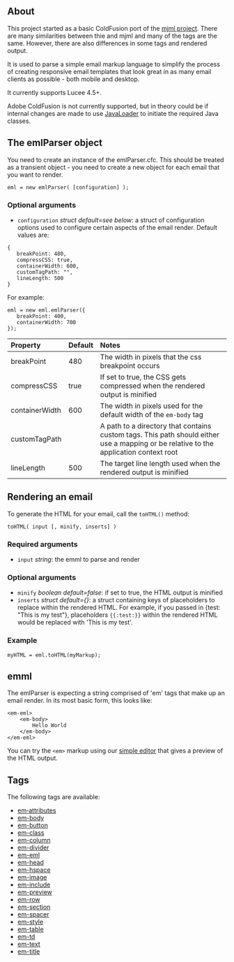 ## About

This project started as a basic ColdFusion port of the [mjml project](https://mjml.io/). There are many similarities between thie and mjml and many of the tags are the same. However, there are also differences in some tags and rendered output.

It is used to parse a simple email markup language to simplify the process of creating responsive email templates that look great in as many email clients as possible - both mobile and desktop.

It currently supports Lucee 4.5+.

Adobe ColdFusion is not currently supported, but in theory could be if internal changes are made to use [JavaLoader](https://github.com/markmandel/JavaLoader) to initiate the required Java classes.

## The emlParser object
You need to create an instance of the emlParser.cfc. This should be treated as a transient object - you need to create a new object for each email that you want to render.

`eml = new emlParser( [configuration] );`

### Optional arguments
* `configuration` _struct default=see below_: a struct of configuration options used to configure certain aspects of the email render. Default values are:

```
{
   breakPoint: 480,
   compressCSS: true,
   containerWidth: 600,
   customTagPath: "",
   lineLength: 500
}
```

For example:
```
eml = new eml.emlParser({
   breakPoint: 400,
   containerWidth: 700
});
```

| Property | Default | Notes |
| :-------- | :------ | :---- |
| breakPoint | 480 | The width in pixels that the css breakpoint occurs |
| compressCSS | true | If set to true, the CSS gets compressed when the rendered output is minified |
| containerWidth| 600 |  The width in pixels used for the default width of the `em-body` tag |
| customTagPath|  | A path to a directory that contains custom tags. This path should either use a mapping or be relative to the application context root |
| lineLength| 500 | The target line length used when the rendered output is minified |


## Rendering an email
To generate the HTML for your email, call the `toHTML()` method:

`toHTML( input [, minify, inserts] )`

### Required arguments
* `input` _string_: the emml to parse and render

### Optional arguments
* `minify` _boolean default=false_: if set to true, the HTML output is minified
* `inserts` _struct default={}_: a struct containing keys of placeholders to replace within the rendered HTML. For example, if you passed in {test: "This is my test"}, placeholders `{{:test:}}` within the rendered HTML would be replaced with 'This is my test'.

### Example
`myHTML = eml.toHTML(myMarkup);`

## emml
The emlParser is expecting a string comprised of 'em' tags that make up an email render. In its most basic form, this looks like:

```
<em-eml>
	<em-body>
		Hello World
	</em-body>
</em-eml>
```

You can try the `<em>` markup using our [simple editor](https://www.cubicstate.com/emml/) that gives a preview of the HTML output.



## Tags
The following tags are available:

* [em‐attributes](https://github.com/cubiclabs/emml/wiki/em‐attributes)
* [em-body](https://github.com/cubiclabs/emml/wiki/em‐body)
* [em-button](https://github.com/cubiclabs/emml/wiki/em‐button)
* [em-class](https://github.com/cubiclabs/emml/wiki/em‐class)
* [em-column](https://github.com/cubiclabs/emml/wiki/em‐column)
* [em-divider](https://github.com/cubiclabs/emml/wiki/em‐divider)
* [em-eml](https://github.com/cubiclabs/emml/wiki/em‐eml)
* [em-head](https://github.com/cubiclabs/emml/wiki/em‐head)
* [em-hspace](https://github.com/cubiclabs/emml/wiki/em‐hspace)
* [em-image](https://github.com/cubiclabs/emml/wiki/em‐image)
* [em-include](https://github.com/cubiclabs/emml/wiki/em‐include)
* [em-preview](https://github.com/cubiclabs/emml/wiki/em‐preview)
* [em-row](https://github.com/cubiclabs/emml/wiki/em‐row)
* [em-section](https://github.com/cubiclabs/emml/wiki/em‐section)
* [em-spacer](https://github.com/cubiclabs/emml/wiki/em‐spacer)
* [em-style](https://github.com/cubiclabs/emml/wiki/em‐style)
* [em-table](https://github.com/cubiclabs/emml/wiki/em‐table)
* [em-td](https://github.com/cubiclabs/emml/wiki/em‐td)
* [em-text](https://github.com/cubiclabs/emml/wiki/em‐text)
* [em-title](https://github.com/cubiclabs/emml/wiki/em‐title)
